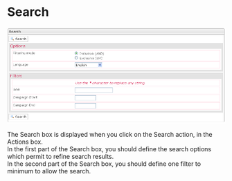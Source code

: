 <!--
parent:
    title: Deliveries
author:
    - 'Jérôme Bogaerts'
created_at: '2012-04-12 19:12:24'
updated_at: '2013-03-13 14:12:44'
tags:
    - Deliveries
-->

Search
======

![](../resources/campaigns-search.png)

The Search box is displayed when you click on the Search action, in the Actions box.\
In the first part of the Search box, you should define the search options which permit to refine search results.\
In the second part of the Search box, you should define one filter to minimum to allow the search.

